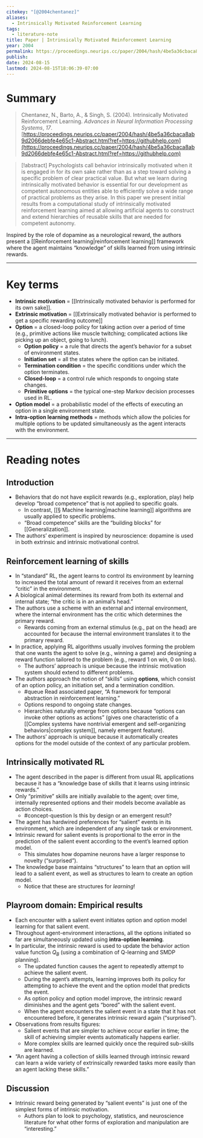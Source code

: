 ```yaml
---
citekey: "[@2004chentanez]"
​aliases:
  - Intrinsically Motivated Reinforcement Learning
tags:
  - literature-note
title: Paper | Intrinsically Motivated Reinforcement Learning
year: 2004
permalink: https://proceedings.neurips.cc/paper/2004/hash/4be5a36cbaca8ab9d2066debfe4e65c1-Abstract.html?ref=https://githubhelp.com
publish: 
date: 2024-08-15
lastmod: 2024-08-15T18:06:39-07:00
---
```


# Summary


> Chentanez, N., Barto, A., & Singh, S. (2004). Intrinsically Motivated Reinforcement Learning. _Advances in Neural Information Processing Systems_, _17_. [https://proceedings.neurips.cc/paper/2004/hash/4be5a36cbaca8ab9d2066debfe4e65c1-Abstract.html?ref=https://githubhelp.com](https://proceedings.neurips.cc/paper/2004/hash/4be5a36cbaca8ab9d2066debfe4e65c1-Abstract.html?ref=https://githubhelp.com)


>[!abstract]
>Psychologists call behavior intrinsically motivated when it is engaged in for its own sake rather than as a step toward solving a specific problem of clear practical value. But what we learn during intrinsically motivated behavior is essential for our development as competent autonomous entities able to efficiently solve a wide range of practical problems as they arise. In this paper we present initial results from a computational study of intrinsically motivated reinforcement learning aimed at allowing artificial agents to construct and extend hierarchies of reusable skills that are needed for competent autonomy.

Inspired by the role of dopamine as a neurological reward, the authors present a [[Reinforcement learning|reinforcement learning]] framework where the agent maintains “knowledge” of skills learned from using intrinsic rewards.

---
# Key terms

- **Intrinsic motivation** = [[Intrinsically motivated behavior is performed for its own sake]].
- **Extrinsic motivation** = [[Extrinsically motivated behavior is performed to get a specific rewarding outcome]]
- **Option** = a closed-loop policy for taking action over a period of time (e.g., primitive actions like muscle twitching; complicated actions like picking up an object, going to lunch).
	- **Option policy** = a rule that directs the agent’s behavior for a subset of environment states.
	- **Initiation set** = all the states where the option can be initiated.
	- **Termination condition** = the specific conditions under which the option terminates.
	- **Closed-loop** = a control rule which responds to ongoing state changes.
	- **Primitive options** = the typical one-step Markov decision processes used in RL.
- **Option model** = a probabilistic model of the effects of executing an option in a single environment state.
- **Intra-option learning methods** = methods which allow the policies for multiple options to be updated simultaneously as the agent interacts with the environment.

---
# Reading notes

## Introduction
- Behaviors that do not have explicit rewards (e.g., exploration, play) help develop “broad competence” that is not applied to specific goals.
	- In contrast, [[§ Machine learning|machine learning]] algorithms are usually applied to specific problems.
	- “Broad competence” skills are the “building blocks” for [[Generalization]].
- The authors’ experiment is inspired by neuroscience: dopamine is used in both extrinsic and intrinsic motivational control.

## Reinforcement learning of skills
- In “standard” RL, the agent learns to control its environment by learning to increased the total amount of reward it receives from an external “critic” in the environment.
- A biological animal determines its reward from both its external and internal state; “the critic is in an animal’s head.”
- The authors use a scheme with an external and internal environment, where the internal environment has the critic which determines the primary reward.
	- Rewards coming from an external stimulus (e.g., pat on the head) are accounted for because the internal environment translates it to the primary reward.
- In practice, applying RL algorithms usually involves forming the problem that one wants the agent to solve (e.g., winning a game) and designing a reward function tailored to the problem (e.g., reward 1 on win, 0 on loss). 
	- The authors’ approach is unique because the intrinsic motivation system should extend to different problems.
- The authors approach the notion of “skills” using **options**, which consist of an option policy, an initiation set, and a termination condition.
	- #queue Read associated paper, “A framework for temporal abstraction in reinforcement learning.”
	- Options respond to ongoing state changes.
	- Hierarchies naturally emerge from options because “options can invoke other options as actions” (gives one characteristic of a [[Complex systems have nontrivial emergent and self-organizing behaviors|complex system]], namely emergent feature).
- The authors’ approach is unique because it automatically creates options for the model outside of the context of any particular problem.

## Intrinsically motivated RL
- The agent described in the paper is different from usual RL applications because it has a “knowledge base of skills that it learns using intrinsic rewards.”
- Only “primitive” skills are initially available to the agent; over time, internally represented options and their models become available as action choices.
	- #concept-question Is this by design or an emergent result?
- The agent has hardwired preferences for “salient” events in its environment, which are independent of any single task or environment.
- Intrinsic reward for salient events is proportional to the error in the prediction of the salient event according to the event’s learned option model.
	- This simulates how dopamine neurons have a larger response to novelty (“surprised”).
- The knowledge base maintains “structures” to learn that an option will lead to a salient event, as well as structures to learn to create an option model. 
	- Notice that these are structures for *learning*!

## Playroom domain: Empirical results
- Each encounter with a salient event initiates option and option model learning for that salient event.
- Throughout agent-environment interactions, all the options initiated so far are simultaneously updated using **intra-option learning**.
- In particular, the intrinsic reward is used to update the behavior action value function $Q_B$ (using a combination of Q-learning and SMDP planning).
	- The updated function causes the agent to repeatedly attempt to achieve the salient event.
	- During the agent’s attempts, learning improves both its policy for attempting to achieve the event and the option model that predicts the event.
	- As option policy and option model improve, the intrinsic reward diminishes and the agent gets “bored” with the salient event.
	- When the agent encounters the salient event in a state that it has not encountered before, it generates intrinsic reward again (“surprised”).
- Observations from results figures:
	- Salient events that are simpler to achieve occur earlier in time; the skill of achieving simpler events automatically happens earlier.
	- More complex skills are learned quickly once the required sub-skills are learned.
- “An agent having a collection of skills learned through intrinsic reward can learn a wide variety of extrinsically rewarded tasks more easily than an agent lacking these skills.”

## Discussion
- Intrinsic reward being generated by “salient events” is just one of the simplest forms of intrinsic motivation.
	- Authors plan to look to psychology, statistics, and neuroscience literature for what other forms of exploration and manipulation are “interesting.”